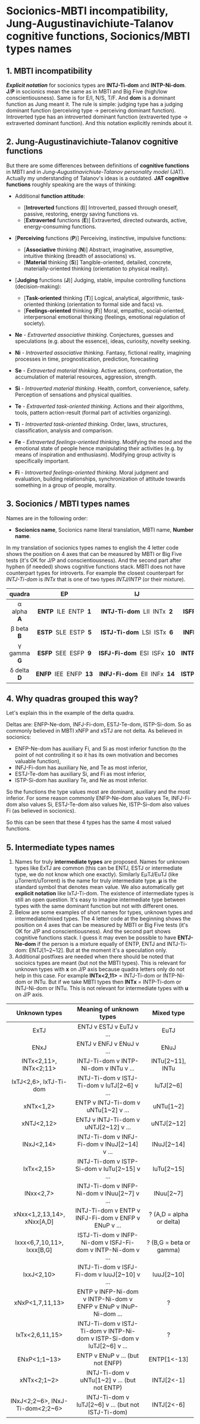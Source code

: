 # Socionics-MBTI incompatibility, Jung-Augustinavichiute-Talanov cognitive functions, Socionics/MBTI types names


## 1. MBTI incompatibility

***Explicit notation*** for socionics types are **INTJ-Ti-dom** and **INTP-Ni-dom**. **J**/**P** in socionics mean the same as in MBTI and Big Five (high/low conscientiousness). Same is for E/I, N/S, T/F. And **dom** is a dominant function as Jung meant it. The rule is simple: judging type has a judging dominant function (perceiving type -> perceiving dominant function). Introverted type has an introverted dominant function (extraverted type -> extraverted dominant function). And this notation explicitly reminds about it.


## 2. Jung-Augustinavichiute-Talanov cognitive functions

But there are some differences between definitions of **cognitive functions** in MBTI and in *Jung-Augustinavichiute-Talanov personality model* (JAT). Actually my understanding of Talanov's ideas is a outdated. **JAT cognitive functions** roughly speaking are the ways of thinking:

- Additional **function attitude**:
    - [**Introverted** functions (**I**)] Introverted, passed through oneself, passive, restoring, energy saving functions vs.
    - [**Extraverted** functions (**E**)] Extraverted, directed outwards, active, energy-consuming functions.
- [**Perceiving** functions (**P**)] Perceiving, instinctive, impulsive functions:
    - [**Associative** thinking (**N**)] Abstract, imaginative, assumptive, intuitive thinking (breadth of associations) vs.
    - [**Material** thinking (**S**)] Tangible-oriented, detailed, concrete, materially-oriented thinking (orientation to physical reality).
- [**Judging** functions (**J**)] Judging, stable, impulse controlling functions (decision-making):
    - [**Task-oriented** thinking (**T**)] Logical, analytical, algorithmic, task-oriented thinking (orientation to formal side and facs) vs.
    - [**Feelings-oriented** thinking (**F**)] Moral, empathic, social-oriented, interpersonal emotional thinking (feelings, emotional regulation of society).

- **Ne** - _Extraverted associative thinking_. Conjectures, guesses and speculations (e.g. about the essence), ideas, curiosity, novelty seeking.
- **Ni** - _Introverted associative thinking_. Fantasy, fictional reality, imagining processes in time, prognostication, prediction, forecasting
- **Se** - _Extraverted material thinking_. Active actions, confrontation, the accumulation of material resources, aggression, strength.
- **Si** - _Introverted material thinking_. Health, comfort, convenience, safety. Perception of sensations and physical qualities.
- **Te** - _Extraverted task-oriented thinking_. Actions and their algorithms, tools, pattern action-result (formal part of activities organizing).
- **Ti** - _Introverted task-oriented thinking_. Order, laws, structures, classification, analysis and comparison.
- **Fe** - _Extraverted feelings-oriented thinking_. Modifying the mood and the emotional state of people hence manipulating their activities (e.g. by means of inspiration and enthusiasm). Modifying group activity is specifically important.
- **Fi** - _Introverted feelings-oriented thinking_. Moral judgment and evaluation, building relationships, synchronization of attitude towards something in a group of people, morality.


## 3. Socionics / MBTI types names

Names are in the following order:

- **Socionics name**, Socionics name literal translation, MBTI name, **Number name**.

In my translation of socionics types names to english the 4 letter code shows the position on 4 axes that can be measured by MBTI or Big Five tests (it's OK for J/P and conscientiousness). And the second part after hyphen (if needed) shows cognitive functions stack. MBTI does not have counterpart types for introverts. For example the closest counterpart for *INTJ-Ti-dom* is *INTx* that is one of two types *INTJ/INTP* (or their mixture).

| quadra | EP | IJ | IP | EJ |
|:--:|:--:|:--:|:--:|:--:|
| α alpha **A** | **ENTP**  ILE  ENTP  **1** | **INTJ-&#8288;Ti-&#8288;dom**  LII  INTx  **2** | **ISFP-&#8288;Si-&#8288;dom**  SEI  ISFx  **3** | **ESFJ**  ESE  ESFJ  **4** |
| β beta **B** | **ESTP**  SLE  ESTP  **5** | **ISTJ-&#8288;Ti-&#8288;dom**  LSI  ISTx  **6** | **INFP-&#8288;Ni-&#8288;dom**  IEI  INFx  **7** | **ENFJ**  EIE  ENFJ  **8** |
| γ gamma **G** | **ESFP**  SEE  ESFP  **9** | **ISFJ-&#8288;Fi-&#8288;dom**  ESI  ISFx  **10** | **INTP-&#8288;Ni-&#8288;dom**  ILI  INTx  **11** | **ENTJ**  LIE  ENTJ  **12** |
| δ delta **D** | **ENFP**  IEE  ENFP  **13** | **INFJ-&#8288;Fi-&#8288;dom**  EII  INFx  **14** | **ISTP-&#8288;Si-&#8288;dom**  SLI  ISTx  **15** | **ESTJ**  LSE  ESTJ  **16** |


## 4. Why quadras grouped this way?

Let's explain this in the example of the delta quadra.

Deltas are: ENFP-Ne-dom, INFJ-Fi-dom, ESTJ-Te-dom, ISTP-Si-dom. So as commonly believed in MBTI xNFP and xSTJ are not delta. As believed in socionics:

* ENFP-Ne-dom has auxiliary Fi, and Si as most inferior function (to the point of not controlling it so it has its own motivation and becomes valuable function),
* INFJ-Fi-dom has auxiliary Ne, and Te as most inferior,
* ESTJ-Te-dom has auxiliary Si, and Fi as most inferior,
* ISTP-Si-dom has auxiliary Te, and Ne as most inferior.

So the functions the type values most are dominant, auxiliary and the most inferior. For some reason commonly ENFP-Ne-dom also values Te, INFJ-Fi-dom also values Si, ESTJ-Te-dom also values Ne, ISTP-Si-dom also values Fi (as believed in socionics).

So this can be seen that these 4 types has the same 4 most valued functions.


## 5. Intermediate types names

1. Names for truly **intermediate types** are proposed. Names for unknown types like ExTJ are common (this can be ENTJ, ESTJ or intermediate type, we do not know which one exactly). Similarly EμTJ/EuTJ (like μTorrent/uTorrent) is the name for truly intermediate type. **μ** is the standard symbol that denotes mean value. We also automatically get **explicit notation** like IxTJ-Ti-dom. The existence of intermediate types is still an open question. It's easy to imagine intermediate type between types with the same dominant function but not with different ones.
2. Below are some examples of short names for types, unknown types and intermediate/mixed types. The 4 letter code at the beginning shows the position on 4 axes that can be measured by MBTI or Big Five tests (it's OK for J/P and conscientiousness). And the second part shows cognitive functions stack. I guess it may even be possible to have **ENTJ-Ne-dom** if the person is a mixture equally of ENTP, ENTJ and INTJ-Ti-dom: ENTJ[1\~2~12]. But at the moment it's a speculation only.
3. Additional postfixes are needed when there should be noted that socioics types are meant (but not the MBTI types). This is relevant for unknown types with **x** on J/P axis because quadra letters only do not help in this case. For example **INTx<2,11>** = INTJ-Ti-dom or INTP-Ni-dom or INTu. But if we take MBTI types then **INTx** = INTP-Ti-dom or INTJ-Ni-dom or INTu. This is not relevant for intermediate types with **u** on J/P axis.

| **Unknown types** | **Meaning of unknown types** | **Mixed type** |
|:--:|:--:|:--:|
| ExTJ | ENTJ v ESTJ v EuTJ v ... | EuTJ |
| ENxJ | ENTJ v ENFJ v ENuJ v ... | ENuJ |
| INTx<2,11>, INTx<2;11> | INTJ-Ti-dom v INTP-Ni-dom v INTu v ... | INTu[2~11], INTu |
| IxTJ<2,6>, IxTJ-Ti-dom | INTJ-Ti-dom v ISTJ-Ti-dom v IuTJ[2~6] v ... | IuTJ[2~6] |
| xNTx<1,2> | ENTP v INTJ-Ti-dom v uNTu[1~2] v ... | uNTu[1~2] |
| xNTJ<2,12> | ENTJ v INTJ-Ti-dom v uNTJ[2~12] v ... | uNTJ[2~12] |
| INxJ<2,14> | INTJ-Ti-dom v INFJ-Fi-dom v INuJ[2~14] v ... | INuJ[2~14] |
| IxTx<2,15> | INTJ-Ti-dom v ISTP-Si-dom v IuTu[2~15] v ... | IuTu[2~15] |
| INxx<2,7> | INTJ-Ti-dom v INFP-Ni-dom v INuu[2~7] v ... | INuu[2~7] |
| xNxx<1,2,13,14>, xNxx[A,D] | INTJ-Ti-dom v ENTP v INFJ-Fi-dom v ENFP v ENuP v ... | ? (A,D = alpha or delta) |
| Ixxx<6,7,10,11>, Ixxx[B,G] | ISTJ-Ti-dom v INFP-Ni-dom v ISFJ-Fi-dom v INTP-Ni-dom v ... | ? (B,G = beta or gamma) |
| IxxJ<2,10> | INTJ-Ti-dom v ISFJ-Fi-dom v IuuJ[2~10] v ... | IuuJ[2~10] |
| xNxP<1,7,11,13> | ENTP v INFP-Ni-dom v INTP-Ni-dom v ENFP v ENuP v INuP-Ni-dom ... | ? |
| IxTx<2,6,11,15> | INTJ-Ti-dom v ISTJ-Ti-dom v INTP-Ni-dom v ISTP-Si-dom v IuTJ[2~6] v ... | ? |
| ENxP<1;1~13> | ENTP v ENuP v ... (but not ENFP) | ENTP[1<-13] |
| xNTx<2;1~2> | INTJ-Ti-dom v uNTu[1~2] v ... (but not ENTP) | INTJ[2<-1] |
| INxJ<2;2\~6>, INxJ-Ti-dom<2;2~6> | INTJ-Ti-dom v IuTJ[2~6] v ... (but not ISTJ-Ti-dom) | INTJ[2<-6] |
